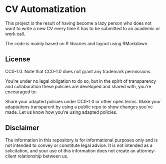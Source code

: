 # CV Automatization

This project is the result of having become a lazy person who does not want to write a new CV every time it has to be submitted to an academic or work call.

The code is mainly based on R libraries and layout using RMarkdown.

## License
CC0-1.0. Note that CC0-1.0 does not grant any trademark permissions.

You're under no legal obligation to do so, but in the spirit of transparency and collaboration these policies are developed and shared with, you're encouraged to:

Share your adapted policies under CC0-1.0 or other open terms.
Make your adaptations transparent by using a public repo to show changes you've made.
Let us know how you're using adapted policies.

## Disclaimer

The information in this repository is for informational purposes only and is not intended to convey or constitute legal advice. It is not intended as a solicitation, and your use of this information does not create an attorney-client relationship between us.
